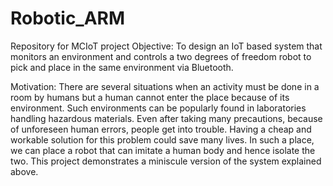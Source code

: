 # Robotic_ARM
Repository for MCIoT project
Objective: To design an IoT based system that monitors an environment and controls a two degrees of freedom robot to pick and place in the same environment via Bluetooth.

Motivation: There are several situations when an activity must be done in a room by humans but a human cannot enter the place because of its environment. Such environments can be popularly found in laboratories handling hazardous materials. Even after taking many precautions, because of unforeseen human errors, people get into trouble. Having a cheap and workable solution for this problem could save many lives. In such a place, we can place a robot that can imitate a human body and hence isolate the two. This project demonstrates a miniscule version of the system explained above.
